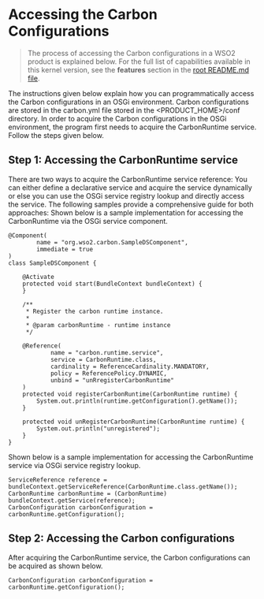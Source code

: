 # Accessing the Carbon Configurations
> The process of accessing the Carbon configurations in a WSO2 product is explained below. For the full list of capabilities available in this kernel version, see the **features** section in the [root README.md file](../../README.md#key-features-and-tools). 

The instructions given below explain how you can programmatically access the Carbon configurations in an OSGi environment. Carbon configurations are stored in the carbon.yml file stored in the <PRODUCT_HOME>/conf directory. In order to acquire the Carbon configurations in the OSGi environment, the program first needs to acquire the CarbonRuntime service.
Follow the steps given below.

## Step 1: Accessing the CarbonRuntime service
There are two ways to acquire the CarbonRuntime service reference: You can either define a declarative service and acquire the service dynamically or else you can use the OSGi service registry lookup and directly access the service. The following samples provide a comprehensive guide for both approaches:
Shown below is a sample implementation for accessing the CarbonRuntime via the OSGi service component.

```
@Component(
        name = "org.wso2.carbon.SampleDSComponent",
        immediate = true
)
class SampleDSComponent {

    @Activate
    protected void start(BundleContext bundleContext) {
    }

    /**
     * Register the carbon runtime instance.
     *
     * @param carbonRuntime - runtime instance
     */

    @Reference(
            name = "carbon.runtime.service",
            service = CarbonRuntime.class,
            cardinality = ReferenceCardinality.MANDATORY,
            policy = ReferencePolicy.DYNAMIC,
            unbind = "unRregisterCarbonRuntime"
    )
    protected void registerCarbonRuntime(CarbonRuntime runtime) {
        System.out.println(runtime.getConfiguration().getName());
    }

    protected void unRegisterCarbonRuntime(CarbonRuntime runtime) {
        System.out.println("unregistered");
    }
}
```


Shown below is a sample implementation for accessing the CarbonRuntime service via OSGi service registry lookup.

```
ServiceReference reference = bundleContext.getServiceReference(CarbonRuntime.class.getName());
CarbonRuntime carbonRuntime = (CarbonRuntime) bundleContext.getService(reference);
CarbonConfiguration carbonConfiguration = carbonRuntime.getConfiguration();
```

## Step 2: Accessing the Carbon configurations
After acquiring the CarbonRuntime service, the Carbon configurations can be acquired as shown below.

```
CarbonConfiguration carbonConfiguration = carbonRuntime.getConfiguration();
```

